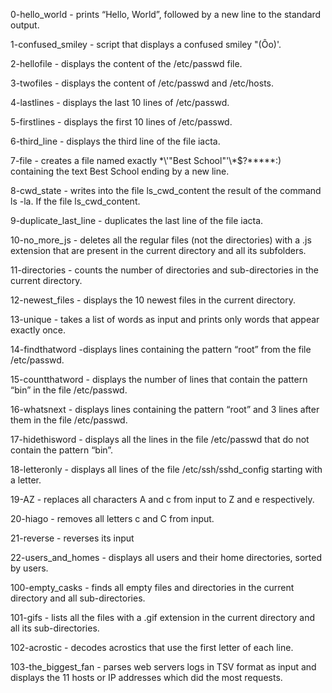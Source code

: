 0-hello_world -  prints “Hello, World”, followed by a new line to the standard output.

1-confused_smiley -  script that displays a confused smiley "(Ôo)'.

2-hellofile - displays the content of the /etc/passwd file.

3-twofiles - displays the content of /etc/passwd and /etc/hosts.

4-lastlines - displays the last 10 lines of /etc/passwd.

5-firstlines - displays the first 10 lines of /etc/passwd.

6-third_line - displays the third line of the file iacta.

7-file - creates a file named exactly \*\\'"Best School"\'\\*$\?\*\*\*\*\*:) containing the text Best School ending by a new line.

8-cwd_state - writes into the file ls_cwd_content the result of the command ls -la. If the file ls_cwd_content.

9-duplicate_last_line - duplicates the last line of the file iacta. 

10-no_more_js - deletes all the regular files (not the directories) with a .js extension that are present in the current directory and all its subfolders.

11-directories - counts the number of directories and sub-directories in the current directory.

12-newest_files - displays the 10 newest files in the current directory.

13-unique - takes a list of words as input and prints only words that appear exactly once.

14-findthatword -displays lines containing the pattern “root” from the file /etc/passwd.

15-countthatword - displays the number of lines that contain the pattern “bin” in the file /etc/passwd.

16-whatsnext - displays lines containing the pattern “root” and 3 lines after them in the file /etc/passwd.

17-hidethisword - displays all the lines in the file /etc/passwd that do not contain the pattern “bin”.

18-letteronly - displays  all lines of the file /etc/ssh/sshd_config starting with a letter.

19-AZ - replaces all characters A and c from input to Z and e respectively.

20-hiago - removes all letters c and C from input.

21-reverse - reverses its input 

22-users_and_homes - displays all users and their home directories, sorted by users.

100-empty_casks - finds all empty files and directories in the current directory and all sub-directories.

101-gifs -  lists all the files with a .gif extension in the current directory and all its sub-directories. 

102-acrostic -  decodes acrostics that use the first letter of each line.

103-the_biggest_fan - parses web servers logs in TSV format as input and displays the 11 hosts or IP addresses which did the most requests.   
